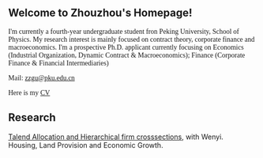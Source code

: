 
## Welcome to Zhouzhou's Homepage!
<font face="times">

I'm currently a fourth-year undergraduate student fron Peking University, School of Physics. My research interest is mainly focused on contract theory, corporate finance and macroeconomics. I'm a prospective Ph.D. applicant currently focusing on Economics (Industrial Organization, Dynamic Contract & Macroeconomics); Finance (Corporate Finance & Financial Intermediaries)
  
Mail: <zzgu@pku.edu.cn>

Here is my [CV](/Zhouzhou_Gu_CV.pdf)

  
  
</font>

## Research
  
[Talend Allocation and Hierarchical firm crosssections](Talent.pdf), with Wenyi.  
Housing, Land Provision and Economic Growth.

